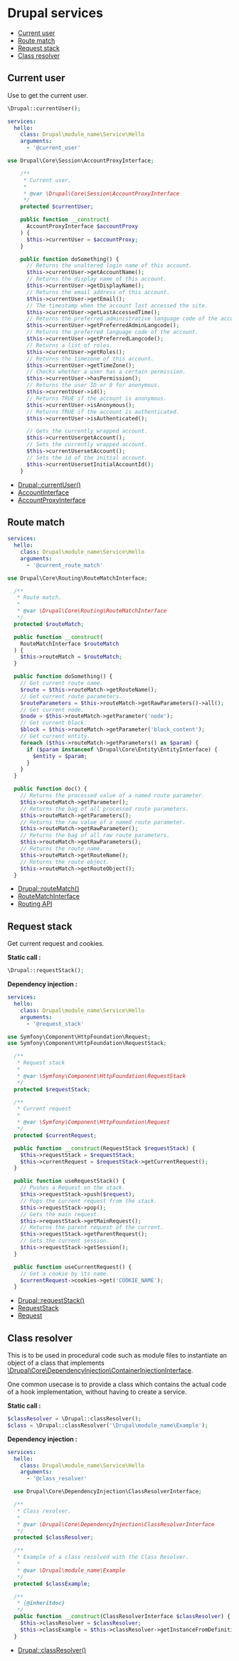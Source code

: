 # Drupal services

 - [Current user](#current-user)
 - [Route match](#route-match)
 - [Request stack](#request-stack)
 - [Class resolver](#class-resolver)

## Current user

Use to get the current user.

```php
\Drupal::currentUser();
```

```yml
services:
  hello:
    class: Drupal\module_name\Service\Hello
    arguments:
      - '@current_user'
```

```php
use Drupal\Core\Session\AccountProxyInterface;

    /**
     * Current user.
     *
     * @var \Drupal\Core\Session\AccountProxyInterface
     */
    protected $currentUser;

    public function __construct(
      AccountProxyInterface $accountProxy
    ) {
      $this->currentUser = $accountProxy;
    }

    public function doSomething() {
      // Returns the unaltered login name of this account. 
      $this->currentUser->getAccountName();
      // Returns the display name of this account. 
      $this->currentUser->getDisplayName();
      // Returns the email address of this account.  
      $this->currentUser->getEmail();
      // The timestamp when the account last accessed the site.  
      $this->currentUser->getLastAccessedTime();
      // Returns the preferred administrative language code of the account.  
      $this->currentUser->getPreferredAdminLangcode();
      // Returns the preferred language code of the account. 
      $this->currentUser->getPreferredLangcode();
      // Returns a list of roles.  
      $this->currentUser->getRoles();
      // Returns the timezone of this account. 
      $this->currentUser->getTimeZone();
      // Checks whether a user has a certain permission. 
      $this->currentUser->hasPermission();
      // Returns the user ID or 0 for anonymous. 
      $this->currentUser->id();
      // Returns TRUE if the account is anonymous. 
      $this->currentUser->isAnonymous();
      // Returns TRUE if the account is authenticated.
      $this->currentUser->isAuthenticated();

      // Gets the currently wrapped account. 
      $this->currentUsergetAccount();
      // Sets the currently wrapped account. 
      $this->currentUsersetAccount();
      // Sets the id of the initial account.
      $this->currentUsersetInitialAccountId();
    }
```

 - [Drupal::currentUser()](https://api.drupal.org/api/drupal/core!lib!Drupal.php/function/Drupal%3A%3AcurrentUser/8.2.x)
 - [AccountInterface](https://api.drupal.org/api/drupal/core%21lib%21Drupal%21Core%21Session%21AccountInterface.php/interface/AccountInterface/10)
 - [AccountProxyInterface](https://api.drupal.org/api/drupal/core%21lib%21Drupal%21Core%21Session%21AccountProxyInterface.php/interface/AccountProxyInterface/8.8.x)

## Route match

```yml
services:
  hello:
    class: Drupal\module_name\Service\Hello
    arguments:
      - '@current_route_match'
```

```php
use Drupal\Core\Routing\RouteMatchInterface;

  /**
   * Route match.
   *
   * @var \Drupal\Core\Routing\RouteMatchInterface
   */
  protected $routeMatch;

  public function __construct(
    RouteMatchInterface $routeMatch
  ) {
    $this->routeMatch = $routeMatch;
  }

  public function doSomething() {
    // Get current route name.
    $route = $this->routeMatch->getRouteName();
    // Get current route parameters.
    $routeParameters = $this->routeMatch->getRawParameters()->all();
    // Get current node.
    $node = $this->routeMatch->getParameter('node');
    // Get current block.
    $block = $this->routeMatch->getParameter('block_content');
    // Get current entity.
    foreach ($this->routeMatch->getParameters() as $param) {
      if ($param instanceof \Drupal\Core\Entity\EntityInterface) {
        $entity = $param;
      }
    }
  }

  public function doc() {
    // Returns the processed value of a named route parameter. 
    $this->routeMatch->getParameter();
    // Returns the bag of all processed route parameters.  
    $this->routeMatch->getParameters();
    // Returns the raw value of a named route parameter. 
    $this->routeMatch->getRawParameter();
    // Returns the bag of all raw route parameters.  
    $this->routeMatch->getRawParameters();
    // Returns the route name. 
    $this->routeMatch->getRouteName();
    // Returns the route object.
    $this->routeMatch->getRouteObject();
  }
```

 - [Drupal::routeMatch()](https://api.drupal.org/api/drupal/core!lib!Drupal.php/function/Drupal%3A%3ArouteMatch/8.2.x)
 - [RouteMatchInterface](https://api.drupal.org/api/drupal/core%21lib%21Drupal%21Core%21Routing%21RouteMatchInterface.php/interface/RouteMatchInterface/10)
 - [Routing API](https://api.drupal.org/api/drupal/core%21lib%21Drupal%21Core%21Routing%21routing.api.php/group/routing/10)

## Request stack

Get current request and cookies.

**Static call :**

```php
\Drupal::requestStack();
```

**Dependency injection :**

```yml
services:
  hello:
    class: Drupal\module_name\Service\Hello
    arguments:
      - '@request_stack'
```

```php
use Symfony\Component\HttpFoundation\Request;
use Symfony\Component\HttpFoundation\RequestStack;

  /**
   * Request stack
   *
   * @var \Symfony\Component\HttpFoundation\RequestStack
   */
  protected $requestStack;

  /**
   * Current request
   *
   * @var \Symfony\Component\HttpFoundation\Request
   */
  protected $currentRequest;

  public function __construct(RequestStack $requestStack) {
    $this->requestStack = $requestStack;
    $this->currentRequest = $requestStack->getCurrentRequest();
  }

  public function useRequestStack() {
    // Pushes a Request on the stack.
    $this->requestStack->push($request);
    // Pops the current request from the stack.
    $this->requestStack->pop();
    // Gets the main request.
    $this->requestStack->getMainRequest();
    // Returns the parent request of the current.
    $this->requestStack->getParentRequest();
    // Gets the current session.
    $this->requestStack->getSession();
  }

  public function useCurrentRequest() {
    // Get a cookie by its name.
    $currentRequest->cookies->get('COOKIE_NAME');
  }
```

 - [Drupal::requestStack()](https://api.drupal.org/api/drupal/core!lib!Drupal.php/function/Drupal%3A%3ArequestStack/8.2.x)
 - [RequestStack](https://github.com/symfony/http-foundation/blob/7.0/RequestStack.php)
 - [Request](https://github.com/symfony/http-foundation/blob/7.0/Request.php)

## Class resolver

This is to be used in procedural code such as module files to instantiate an object of a class that implements [\Drupal\Core\DependencyInjection\ContainerInjectionInterface](https://api.drupal.org/api/drupal/core%21lib%21Drupal%21Core%21DependencyInjection%21ContainerInjectionInterface.php/interface/ContainerInjectionInterface/10).

One common usecase is to provide a class which contains the actual code of a hook implementation, without having to create a service.

**Static call :**

```php
$classResolver = \Drupal::classResolver();
$class = \Drupal::classResolver('\Drupal\module_name\Example');
```

**Dependency injection :**

```yml
services:
  hello:
    class: Drupal\module_name\Service\Hello
    arguments:
      - '@class_resolver'
```

```php
  use Drupal\Core\DependencyInjection\ClassResolverInterface;

  /**
   * Class resolver.
   *
   * @var \Drupal\Core\DependencyInjection\ClassResolverInterface
   */
  protected $classResolver;

  /**
   * Example of a class resolved with the Class Resolver.
   *
   * @var \Drupal\module_name\Example
   */
  protected $classExample;

  /**
   * {@inheritdoc}
   */
  public function __construct(ClassResolverInterface $classResolver) {
    $this->classResolver = $classResolver;
    $this->classExample = $this->classResolver->getInstanceFromDefinition('\Drupal\module_name\Example');
  }
```

 - [Drupal::classResolver()](https://api.drupal.org/api/drupal/core%21lib%21Drupal.php/function/Drupal%3A%3AclassResolver/9.2.x)
